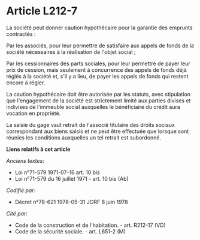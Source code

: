 # Article L212-7

La société peut donner caution hypothécaire pour la garantie des emprunts contractés :

Par les associés, pour leur permettre de satisfaire aux appels de fonds de la société nécessaires à la réalisation de l'objet
social ;

Par les cessionnaires des parts sociales, pour leur permettre de payer leur prix de cession, mais seulement à concurrence des
appels de fonds déjà réglés à la société et, s'il y a lieu, de payer les appels de fonds qui restent encore à régler.

La caution hypothécaire doit être autorisée par les statuts, avec stipulation que l'engagement de la société est strictement
limité aux parties divises et indivises de l'immeuble social auxquelles le bénéficiaire du crédit aura vocation en propriété.

La saisie du gage vaut retrait de l'associé titulaire des droits sociaux correspondant aux biens saisis et ne peut être
effectuée que lorsque sont réunies les conditions auxquelles un tel retrait est subordonné.

**Liens relatifs à cet article**

_Anciens textes_:

  - Loi n°71-579 1971-07-16 art. 10 bis
  - Loi n°71-579 du 16 juillet 1971 - art. 10 bis (Ab)

_Codifié par_:

  - Décret n°78-621 1978-05-31 JORF 8 juin 1978

_Cité par_:

  - Code de la construction et de l'habitation. - art. R212-17 (VD)
  - Code de la sécurité sociale. - art. L651-2 (M)
